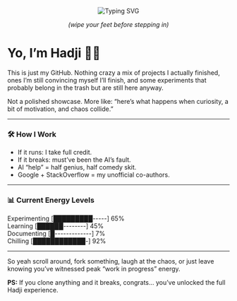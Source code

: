 <p align="center">
  <img src="https://readme-typing-svg.demolab.com?font=Fira+Code&weight=600&size=32&pause=1000&color=6C63FF&center=true&vCenter=true&width=700&lines=%F0%9F%8C%8C+Welcome+to+my+domain;%F0%9F%98%8E+Chill+zone+only;%E2%9A%A1+Enter+at+your+own+risk" alt="Typing SVG" />
</p>

<p align="center"><i>(wipe your feet before stepping in)</i></p>

# Yo, I’m Hadji ✌🏾  

This is just my GitHub. Nothing crazy  a mix of projects I actually finished, ones I’m still convincing myself I’ll finish, and some experiments that probably belong in the trash but are still here anyway.  

Not a polished showcase. More like: “here’s what happens when curiosity, a bit of motivation, and chaos collide.”  

---

### 🛠️ How I Work  
- If it runs: I take full credit.  
- If it breaks: must’ve been the AI’s fault.  
- AI “help” = half genius, half comedy skit.  
- Google + StackOverflow = my unofficial co-authors.  

---

### 📊 Current Energy Levels  

Experimenting   [█████████-----]  65%  
Learning        [██████--------]  45%  
Documenting     [█-------------]   7%  
Chilling        [████████████-]  92%  

---

So yeah  scroll around, fork something, laugh at the chaos, or just leave knowing you’ve witnessed peak “work in progress” energy.  

**PS:** If you clone anything and it breaks, congrats… you’ve unlocked the full Hadji experience.  

